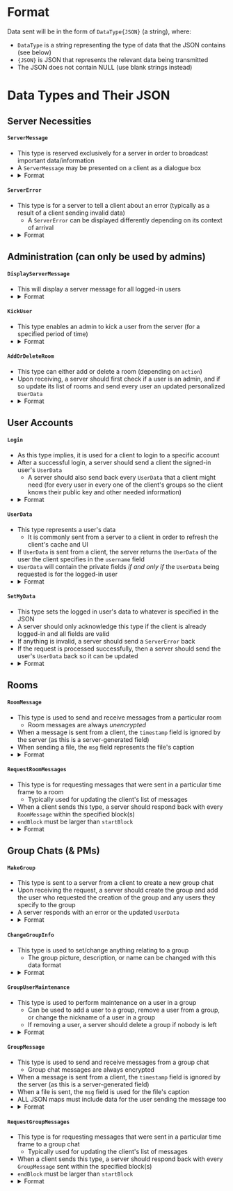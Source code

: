 # Format
Data sent will be in the form of `DataType{JSON}` (a string), where:
* `DataType` is a string representing the type of data that the JSON contains (see below)
* `{JSON}` is JSON that represents the relevant data being transmitted
* The JSON does not contain NULL (use blank strings instead)

# Data Types and Their JSON
## Server Necessities
#### `ServerMessage`
* This type is reserved exclusively for a server in order to broadcast important data/information
* A `ServerMessage` may be presented on a client as a dialogue box
* <details>
	<summary>Format</summary>
	<table>
		<tr><th>Field</th><th>Value</th></tr>
		<tr>
			<td><code>msg</code></td>
			<td>The contents of the server message</td>
		</tr>
	</table>
</details>

#### `ServerError`
* This type is for a server to tell a client about an error (typically as a result of a client sending invalid data)
  * A `ServerError` can be displayed differently depending on its context of arrival
* <details>
	<summary>Format</summary>
	<table>
		<tr><th>Field</th><th>Value</th></tr>
		<tr>
			<td><code>type</code></td>
			<td>The type of error that the server encountered</td>
		</tr>
		<tr>
			<td><code>description</code></td>
			<td>The description of the error that the server encountered</td>
		</tr>
	</table>
</details>

## Administration (can only be used by admins)
#### `DisplayServerMessage`
* This will display a server message for all logged-in users
* <details>
	<summary>Format</summary>
	<table>
		<tr><th>Field</th><th>Value</th></tr>
		<tr>
			<td><code>message</code></td>
			<td>The message to be displayed to all logged-in users</td>
		</tr>
	</table>
</details>

#### `KickUser`
* This type enables an admin to kick a user from the server (for a specified period of time)
* <details>
	<summary>Format</summary>
	<table>
		<tr><th>Field</th><th>Value</th></tr>
		<tr>
			<td><code>username</code></td>
			<td>The username of the user to be kicked</td>
		</tr>
		<tr>
			<td><code>duration</code></td>
			<td>The time in minutes to kick the user for</td>
		</tr>
		<tr>
			<td><code>reason</code></td>
			<td>The reason for being kicked</td>
		</tr>
	</table>
</details>

#### `AddOrDeleteRoom`
* This type can either add or delete a room (depending on `action`)
* Upon receiving, a server should first check if a user is an admin, and if so update its list of rooms and send every user an updated personalized `UserData`
* <details>
	<summary>Format</summary>
	<table>
		<tr><th>Field</th><th>Value</th></tr>
		<tr>
			<td><code>action</code></td>
			<td>Can be either `add` or `delete`</td>
		</tr>
		<tr>
			<td><code>room</code></td>
			<td>The room to add/delete</td>
		</tr>
	</table>
</details>

## User Accounts
#### `Login`
* As this type implies, it is used for a client to login to a specific account
* After a successful login, a server should send a client the signed-in user's `UserData`
  * A server should also send back every `UserData` that a client might need (for every user in every one of the client's groups so the client knows their public key and other needed information)
* <details>
	<summary>Format</summary>
	<table>
		<tr><th>Field</th><th>Value</th></tr>
		<tr>
			<td><code>username</code></td>
			<td>The username of the user trying to login</td>
		</tr>
		<tr>
			<td><code>password</code></td>
			<td>The password of the user trying to login</td>
		</tr>
		<tr>
			<td><code>protocol</code></td>
			<td>The *major* protocol version as an int to check for compatibility</td>
		</tr>
	</table>
</details>

#### `UserData`
* This type represents a user's data
  * It is commonly sent from a server to a client in order to refresh the client's cache and UI
* If `UserData` is sent from a client, the server returns the `UserData` of the user the client specifies in the `username` field
* `UserData` will contain the private fields *if and only if* the `UserData` being requested is for the logged-in user
* <details>
	<summary>Format</summary>
	<table>
		<tr><th>Field</th><th>Value</th></tr>
		<tr>
			<td><code>username</code></td>
			<td>The username of the account in question</td>
		</tr>
		<tr>
			<td><code>displayName</code></td>
			<td>The display name (nickname) for the account in question</td>
		</tr>
		<tr>
			<td><code>picture</code></td>
			<td>The Base64 of the profile picture of the account in question</td>
		</tr>
		<tr>
			<td><code>pubKey</code></td>
			<td>The public key (needed for securely sending encryption keys of chats) of the account in question</td>
		</tr>
		<tr>
			<td><code>privateKey</code></td>
			<td>(PRIVATE FIELD) The (encrypted with key-derived password) private key of the user</td>
		</tr>
		<tr>
			<td><code>rooms</code></td>
			<td>(PRIVATE FIELD) A list of the rooms the user can access (a JSON array of strings)</td>
		</tr>
		<tr>
			<td><code>groups</code></td>
			<td>
(PRIVATE FIELD) A list of JSON dictionaries that have the following fields:
				
* `groupID`: The ID of the group in question
* `name`: The name of the group
* `pic`: The profile picture of the group
* `description`: The description of the group
* `nicknames`: A JSON map of usernames to their corresponding nicknames
			</td>
		</tr>
	</table>
</details>

#### `SetMyData`
* This type sets the logged in user's data to whatever is specified in the JSON
* A server should only acknowledge this type if the client is already logged-in and all fields are valid
* If anything is invalid, a server should send a `ServerError` back
* If the request is processed successfully, then a server should send the user's `UserData` back so it can be updated
* <details>
	<summary>Format</summary>
	<table>
		<tr><th>Field</th><th>Value</th></tr>
		<tr>
        	<td><code>whatToChange</code></td>
       		<td>What the client is requesting to be changed about the logged in account (either <code>displayName</code> or <code>pic</code></td>
   		</tr>
		<tr>
			<td><code>data</code></td>
			<td>The new data for what is being changed (Base64 of a picture or a string for the new name</td>
		</tr>
	</table>
</details>

## Rooms
#### `RoomMessage`
* This type is used to send and receive messages from a particular room
  * Room messages are always *unencrypted*
* When a message is sent from a client, the `timestamp` field is ignored by the server (as this is a server-generated field)
* When sending a file, the `msg` field represents the file's caption
* <details>
	<summary>Format</summary>
	<table>
		<tr><th>Field</th><th>Value</th></tr>
		<tr>
			<td><code>room</code></td>
			<td>The room the user is sending a message to</td>
		</tr>
		<tr>
			<td><code>id</code></td>
			<td>The alphanumeric ID of the message that allows it to be sorted amongst other messages</td>
		</tr>
		<tr>
			<td><code>timestamp</code></td>
			<td>The timestamp is the time in seconds at UTC (the server generates this field)</td>
		</tr>
		<tr>
			<td><code>replyTo</code></td>
			<td>The message ID that `msg` is in response to (if there is one)</td>
		</tr>
		<tr>
			<td><code>msg</code></td>
			<td>The message (or caption) associated with this data transmission</td>
		</tr>
		<tr>
		    <td><code>file</code></td>
		    <td>The file encoded in Base64 that is associated with this data transmission</td>
		</tr>
		<tr>
		    <td><code>filename</code></td>
		    <td>The name of the file</td>
		</tr>
	</table>
</details>

#### `RequestRoomMessages`
* This type is for requesting messages that were sent in a particular time frame to a room
  * Typically used for updating the client's list of messages
* When a client sends this type, a server should respond back with every `RoomMessage` within the specified block(s)
* `endBlock` must be larger than `startBlock`
* <details>
	<summary>Format</summary>
	<table>
		<tr><th>Field</th><th>Value</th></tr>
		<tr>
			<td><code>room</code></td>
			<td>The room that the client is requesting messages from</td>
		</tr>
		<tr>
			<td><code>startBlock</code></td>
			<td>The lower bound of the block(s) to be returned: 0 for the most recent 1000 messages sent, 1 for the next 1000 messages sent, etc.</td>
		</tr>
		<tr>
			<td><code>endBlock</code></td>
			<td>The upperbound of the block(s) to be returned: 0 for the most recent 1000 messages sent, 1 for the next 1000 messages sent, etc.</td>
		</tr>
	</table>
</details>

## Group Chats (& PMs)
#### `MakeGroup`
* This type is sent to a server from a client to create a new group chat
* Upon receiving the request, a server should create the group and add the user who requested the creation of the group and any users they specify to the group
* A server responds with an error or the updated `UserData`
* <details>
	<summary>Format</summary>
	<table>
		<tr><th>Field</th><th>Value</th></tr>
		<tr>
			<td><code>groupName</code></td>
			<td>The desired name for this group chat</td>
		</tr>
		<tr>
			<td><code>usernames</code></td>
			<td>An array of usernames that specifies the users to be added to this group</td>
		</tr>
	</table>
</details>

#### `ChangeGroupInfo`
* This type is used to set/change anything relating to a group
  * The group picture, description, or name can be changed with this data format
* <details>
  	<summary>Format</summary>
  	<table>
  		<tr><th>Field</th><th>Value</th></tr>
  		<tr>
  			<td><code>groupID</code></td>
  			<td>The ID of the group in question</td>
  		</tr>
  		<tr>
  		    <td><code>whatToChange</code></td>
  		    <td>As the name implies, this field specifies what is being requested to change (either <code>name</code>, <code>description</code> or <code>pic</code>)</td>
  		</tr>
  		<tr>
          	<td><code>data</code></td>
          	<td>The data relating to what is specified in <code>whatToChange</code></td>
       	</tr>
  	</table>
  </details>

#### `GroupUserMaintenance`
* This type is used to perform maintenance on a user in a group
  * Can be used to add a user to a group, remove a user from a group, or change the nickname of a user in a group
  * If removing a user, a server should delete a group if nobody is left
* <details>
  	<summary>Format</summary>
  	<table>
  		<tr><th>Field</th><th>Value</th></tr>
  		<tr>
  			<td><code>groupID</code></td>
  			<td>The ID of the group in question</td>
  		</tr>
  		<tr>
          	<td><code>mode</code></td>
        	<td>What is happening to the user specified in <code>username</code>(either <code>add</code>, <code>remove</code>, or <code>nickname</code>)</td>
        </tr>
  		<tr>
  			<td><code>username</code></td>
  			<td>The username of the user in question</td>
  		</tr>
  		<tr>
          	<td><code>nickname</code></td>
          	<td>The new nickname for the user in question (if applicable)</td>
        </tr>
  	</table>
 </details>

#### `GroupMessage`
* This type is used to send and receive messages from a group chat
  * Group chat messages are always encrypted
* When a message is sent from a client, the `timestamp` field is ignored by the server (as this is a server-generated field)
* When a file is sent, the `msg` field is used for the file's caption
* ALL JSON maps must include data for the user sending the message too
* <details>
	<summary>Format</summary>
	<table>
		<tr><th>Field</th><th>Value</th></tr>
		<tr>
			<td><code>groupID</code></td>
			<td>The ID of the group that the user is sending a message to</td>
		</tr>
		<tr>
			<td><code>id</code></td>
			<td>The alphanumeric ID of the message that allows it to be sorted amongst other messages</td>
		</tr>
		<tr>
			<td><code>timestamp</code></td>
			<td>The timestamp is the time in seconds at UTC (the server generates this field)</td>
		</tr>
		<tr>
			<td><code>replyTo</code></td>
			<td>The message ID/timestamp that `msg` is in response to (if there is one)</td>
		</tr>
		<tr>
			<td><code>encryptedMsgData</code></td>
			<td>
				This field is for an array of arrays. Each sub-array represents the encrypted data for one invididual user. If something cannot be included in the array/is not relevant, it should be a blank string. A sub-array needs to be present for every user involved in communication--including the sender. Each sub array should be in the following format:
* [0]: `username` - the username of the user which the following data is encrypted for
* [1]: `msg` - the encrypted message for the user
* [2]: `msgNonce` - the nonce used to encrypt the message for the user
* [3]: `filename` - the encrypted filename for the user
* [4]: `filenameNonce` - the nonce used to encrypt the filename for the user
* [5]: `file` - the encrypted form of the Base64 representation of a file for a user
* [6]: `fileNonce` - the nonce used to encrypt the Base64 representation of a file for a user
			</td>
		</tr>
	</table>
</details>

#### `RequestGroupMessages`
* This type is for requesting messages that were sent in a particular time frame to a group chat
  * Typically used for updating the client's list of messages
* When a client sends this type, a server should respond back with every `GroupMessage` sent within the specified block(s)
* `endBlock` must be larger than `startBlock`
* <details>
	<summary>Format</summary>
	<table>
		<tr><th>Field</th><th>Value</th></tr>
		<tr>
			<td><code>groupID</code></td>
			<td>The ID of the group that the client is requesting messages from</td>
		</tr>
		<tr>
			<td><code>startBlock</code></td>
			<td>The lower bound of the block(s) to be returned: 0 for the most recent 1000 messages sent, 1 for the next 1000 messages sent, etc.</td>
		</tr>
		<tr>
			<td><code>endBlock</code></td>
			<td>The upperbound of the block(s) to be returned: 0 for the most recent 1000 messages sent, 1 for the next 1000 messages sent, etc.</td>
		</tr>
	</table>
</details>
